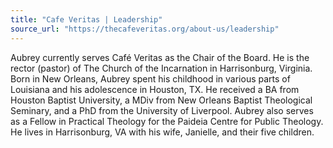 ```yaml
---
title: "Cafe Veritas | Leadership"
source_url: "https://thecafeveritas.org/about-us/leadership"
---
```

Aubrey currently serves Café Veritas as the Chair of the Board. He is the rector (pastor) of The Church of the Incarnation in Harrisonburg, Virginia. Born in New Orleans, Aubrey spent his childhood in various parts of Louisiana and his adolescence in Houston, TX. He received a BA from Houston Baptist University, a MDiv from New Orleans Baptist Theological Seminary, and a PhD from the University of Liverpool. Aubrey also serves as a Fellow in Practical Theology for the Paideia Centre for Public Theology. He lives in Harrisonburg, VA with his wife, Janielle, and their five children.